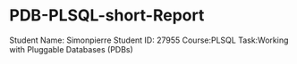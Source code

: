 # PDB-PLSQL-short-Report
Student Name: Simonpierre
Student ID: 27955
Course:PLSQL
Task:Working with Pluggable Databases (PDBs) 
